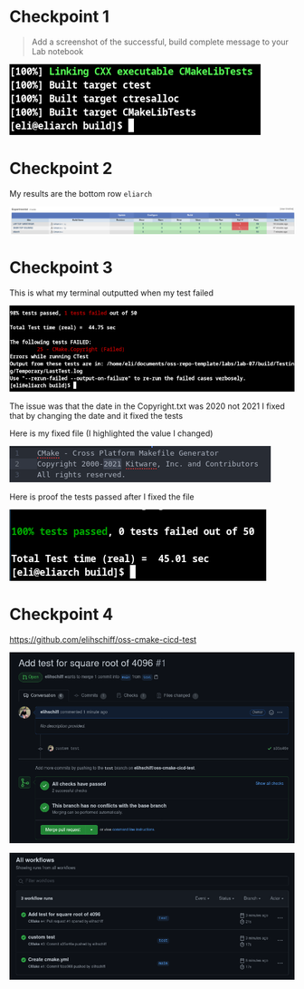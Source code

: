 # Checkpoint 1
> Add a screenshot of the successful, build complete message to your Lab notebook

![finish](finish.png)


# Checkpoint 2
My results are the bottom row `eliarch`

![results](results.png)


# Checkpoint 3
This is what my terminal outputted when my test failed

![fail](fail.png)

The issue was that the date in the Copyright.txt was 2020 not 2021
I fixed that by changing the date and it fixed the tests

Here is my fixed file (I highlighted the value I changed)

![fix](fix.png)

Here is proof the tests passed after I fixed the file

![pass](pass.png)

# Checkpoint 4
https://github.com/elihschiff/oss-cmake-cicd-test

![pr](pr.png)

![actions](actions.png)
